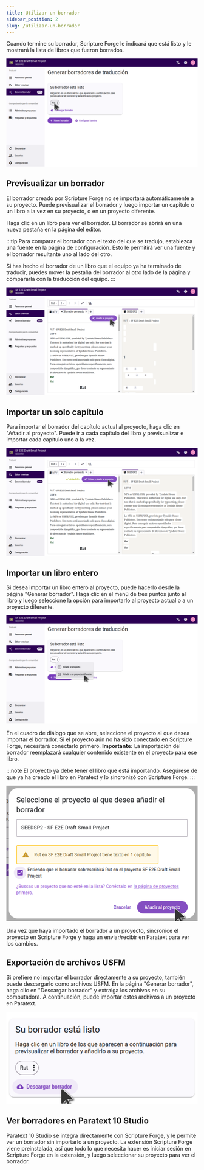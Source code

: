 ```yaml
---
title: Utilizar un borrador
sidebar_position: 2
slug: /utilizar-un-borrador
---
```


Cuando termine su borrador, Scripture Forge le indicará que está listo y le mostrará la lista de libros que fueron borrados.

![](./draft_complete.png)

## Previsualizar un borrador

El borrador creado por Scripture Forge no se importará automáticamente a su proyecto. Puede previsualizar el borrador y luego importar un capítulo o un libro a la vez en su proyecto, o en un proyecto diferente.

Haga clic en un libro para ver el borrador. El borrador se abrirá en una nueva pestaña en la página del editor.

:::tip
Para comparar el borrador con el texto del que se tradujo, establezca una fuente en la página de configuración. Esto le permitirá ver una fuente y el borrador resultante uno al lado del otro.

Si has hecho el borrador de un libro que el equipo ya ha terminado de traducir, puedes mover la pestaña del borrador al otro lado de la página y compararla con la traducción del equipo.
:::

![](./draft_preview.png)

## Importar un solo capítulo

Para importar el borrador del capítulo actual al proyecto, haga clic en "Añadir al proyecto". Puede ir a cada capítulo del libro y previsualizar e importar cada capítulo uno a la vez.

![](./chapter_imported.png)

## Importar un libro entero

Si desea importar un libro entero al proyecto, puede hacerlo desde la página "Generar borrador". Haga clic en el menú de tres puntos junto al libro y luego seleccione la opción para importarlo al proyecto actual o a un proyecto diferente.

![](./import_book.png)

En el cuadro de diálogo que se abre, seleccione el proyecto al que desea importar el borrador. Si el proyecto aún no ha sido conectado en Scripture Forge, necesitará conectarlo primero. **Importante:** La importación del borrador reemplazará cualquier contenido existente en el proyecto para ese libro.

:::note
El proyecto ya debe tener el libro que está importando. Asegúrese de que ya ha creado el libro en Paratext y lo sincronizó con Scripture Forge.
:::

![](./import_book_dialog.png)

Una vez que haya importado el borrador a un proyecto, sincronice el proyecto en Scripture Forge y haga un enviar/recibir en Paratext para ver los cambios.

## Exportación de archivos USFM

Si prefiere no importar el borrador directamente a su proyecto, también puede descargarlo como archivos USFM. En la página "Generar borrador", haga clic en "Descargar borrador" y extraiga los archivos en su computadora. A continuación, puede importar estos archivos a un proyecto en Paratext.

![](./download_usfm.png)

## Ver borradores en Paratext 10 Studio

Paratext 10 Studio se integra directamente con Scripture Forge, y le permite ver un borrador sin importarlo a un proyecto. La extensión Scripture Forge viene preinstalada, así que todo lo que necesita hacer es iniciar sesión en Scripture Forge en la extensión, y luego seleccionar su proyecto para ver el borrador.
